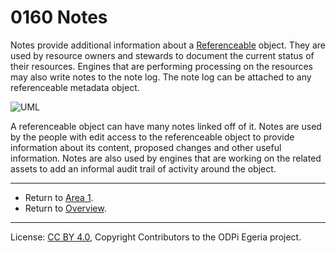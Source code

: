 <!-- SPDX-License-Identifier: CC-BY-4.0 -->
<!-- Copyright Contributors to the ODPi Egeria project. -->

# 0160 Notes

Notes provide additional information about a [Referenceable](0010-Base-Model.md) object.
They are used by resource owners and stewards to document the current status of their resources.
Engines that are performing processing on the resources may
also write notes to the note log.
The note log can be attached to any referenceable metadata object.

![UML](0160-Notes.png#pagewidth)

A referenceable object can have many notes linked off of it.
Notes are used by the people with edit access to the
referenceable object to provide information about its content,
proposed changes and other useful information.
Notes are also used by engines that are working on the related
assets to add an informal audit trail of activity around the
object.


----

* Return to [Area 1](Area-1-models.md).
* Return to [Overview](.).

----
License: [CC BY 4.0](https://creativecommons.org/licenses/by/4.0/),
Copyright Contributors to the ODPi Egeria project.